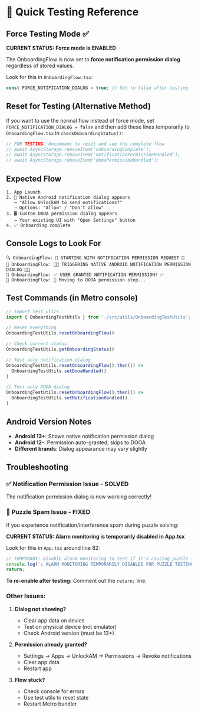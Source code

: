 # 🚀 Quick Testing Reference

## Force Testing Mode ✅

**CURRENT STATUS: Force mode is ENABLED**

The OnboardingFlow is now set to **force notification permission dialog** regardless of stored values.

Look for this in `OnboardingFlow.tsx`:
```typescript
const FORCE_NOTIFICATION_DIALOG = true; // Set to false after testing
```

## Reset for Testing (Alternative Method)

If you want to use the normal flow instead of force mode, set `FORCE_NOTIFICATION_DIALOG = false` and then add these lines temporarily to `OnboardingFlow.tsx` in `checkOnboardingStatus()`:

```typescript
// FOR TESTING: Uncomment to reset and see the complete flow
// await AsyncStorage.removeItem('onboardingComplete');
// await AsyncStorage.removeItem('notificationPermissionHandled');
// await AsyncStorage.removeItem('dooaPermissionHandled');
```

## Expected Flow 

```
1. App Launch
2. 📱 Native Android notification dialog appears
   → "Allow UnlockAM to send notifications?"
   → Options: "Allow" / "Don't allow"
3. 🖥️ Custom DOOA permission dialog appears
   → Your existing UI with "Open Settings" button
4. ✅ Onboarding complete
```

## Console Logs to Look For

```
🔍 OnboardingFlow: 🚨 STARTING WITH NOTIFICATION PERMISSION REQUEST 🚨
📱 OnboardingFlow: 🚨🚨 TRIGGERING NATIVE ANDROID NOTIFICATION PERMISSION DIALOG 🚨🚨
🎉 OnboardingFlow: ✅ USER GRANTED NOTIFICATION PERMISSION! ✅
📱 OnboardingFlow: 🔄 Moving to DOOA permission step...
```

## Test Commands (in Metro console)

```javascript
// Import test utils
import { OnboardingTestUtils } from './src/utils/OnboardingTestUtils';

// Reset everything
OnboardingTestUtils.resetOnboardingFlow()

// Check current status
OnboardingTestUtils.getOnboardingStatus()

// Test only notification dialog
OnboardingTestUtils.resetOnboardingFlow().then(() => 
  OnboardingTestUtils.setDooaHandled()
)

// Test only DOOA dialog
OnboardingTestUtils.resetOnboardingFlow().then(() => 
  OnboardingTestUtils.setNotificationHandled()
)
```

## Android Version Notes

- **Android 13+**: Shows native notification permission dialog
- **Android 12-**: Permission auto-granted, skips to DOOA
- **Different brands**: Dialog appearance may vary slightly

## Troubleshooting

### ✅ **Notification Permission Issue - SOLVED**
The notification permission dialog is now working correctly!

### 🧩 **Puzzle Spam Issue - FIXED**
If you experience notification/interference spam during puzzle solving:

**CURRENT STATUS: Alarm monitoring is temporarily disabled in App.tsx**

Look for this in `App.tsx` around line 82:
```typescript
// TEMPORARY: Disable alarm monitoring to test if it's causing puzzle interference
console.log('⚠️ ALARM MONITORING TEMPORARILY DISABLED FOR PUZZLE TESTING');
return;
```

**To re-enable after testing:** Comment out the `return;` line.

### Other Issues:

1. **Dialog not showing?**
   - Clear app data on device
   - Test on physical device (not emulator)
   - Check Android version (must be 13+)

2. **Permission already granted?**
   - Settings → Apps → UnlockAM → Permissions → Revoke notifications
   - Clear app data
   - Restart app

3. **Flow stuck?**
   - Check console for errors
   - Use test utils to reset state
   - Restart Metro bundler
